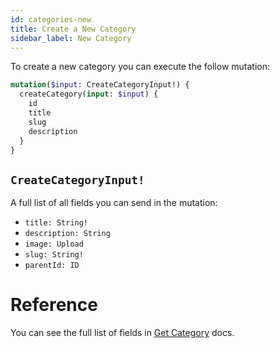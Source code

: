 ```yaml
---
id: categories-new
title: Create a New Category
sidebar_label: New Category
---
```


To create a new category you can execute the follow mutation:

```graphql
mutation($input: CreateCategoryInput!) {
  createCategory(input: $input) {
    id
    title
    slug
    description
  }
}
```

## `CreateCategoryInput!`

A full list of all fields you can send in the mutation:

- `title: String!`
- `description: String`
- `image: Upload`
- `slug: String!`
- `parentId: ID`

# Reference

You can see the full list of fields in [Get Category](categories-get.md#reference) docs.
